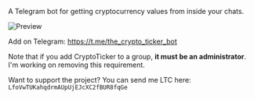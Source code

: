 A Telegram bot for getting cryptocurrency values from inside your chats.

![Preview](https://i.imgur.com/Fxo6drs.png)

Add on Telegram: https://t.me/the_crypto_ticker_bot

Note that if you add CryptoTicker to a group, **it must be an administrator**. I'm working on removing this requirement.

Want to support the project? You can send me LTC here: `LfoVwTUKahqdrmAUpUjEJcXC2fBUR8fqGe`
